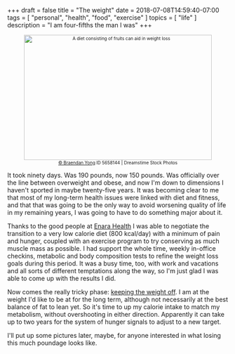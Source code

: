 +++
draft = false
title = "The weight"
date = 2018-07-08T14:59:40-07:00
tags = [
  "personal",
  "health",
  "food",
  "exercise"
]
topics = [
  "life"
]
description = "I am four-fifths the man I was"
+++

<div align="center" style="font-size:x-small"><img src="/abovethefold/dreamstimefree_5658144.jpg" alt="A diet consisting of fruits can aid in weight loss" width="428" height="285" /><br />
<a href="https://www.dreamstime.com/braendan_info">© Braendan Yong</a> ID 5658144 | Dreamstime Stock Photos</div>

It took ninety days. Was 190 pounds, now 150 pounds. Was officially over the line
between overweight and obese, and now I'm down to dimensions I haven't sported
in maybe twenty-five years. It was becoming clear to me that most of my
long-term health issues were linked with diet and fitness, and that that was
going to be the only way to avoid worsening quality of life in my remaining years,
I was going to have to do something major about it.

Thanks to the good people at
[Enara Health](https://enarahealth.me/) I was able to negotiate the transition
to a very low calorie diet (800 kcal/day) with a minimum of pain and hunger,
coupled with an exercise program to try conserving as much muscle mass as
possible. I had support the whole time, weekly in-office checkins, metabolic
and body composition tests to refine the weight loss goals during this period.
It was a busy time, too, with work and vacations and all sorts of different
temptations along the way, so I'm just glad I was able to come up with the
results I did.

Now comes the really tricky phase:
[keeping the weight off](https://www.youtube.com/watch?v=Qz-MD7UoXCI).
I am at the weight I'd like to be at for the long term, although not necessarily
at the best balance of fat to lean yet. So it's time to up my calorie intake to
match my metabolism, without overshooting in either direction. Apparently it can
take up to two years for the system of hunger signals to adjust to a new target.

I'll put up some pictures later, maybe, for anyone interested in what losing
this much poundage looks like.
